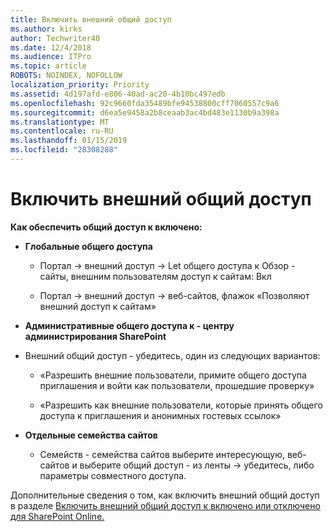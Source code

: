 ```yaml
---
title: Включить внешний общий доступ
ms.author: kirks
author: Techwriter40
ms.date: 12/4/2018
ms.audience: ITPro
ms.topic: article
ROBOTS: NOINDEX, NOFOLLOW
localization_priority: Priority
ms.assetid: 4d197afd-e806-40ad-ac20-4b10bc497edb
ms.openlocfilehash: 92c9660fda35489bfe94538800cff7060557c9a6
ms.sourcegitcommit: d6ea5e9458a2b8ceaab3ac4bd483e1130b9a398a
ms.translationtype: MT
ms.contentlocale: ru-RU
ms.lasthandoff: 01/15/2019
ms.locfileid: "28308288"
---
```

# <a name="enable-external-sharing"></a>Включить внешний общий доступ

 **Как обеспечить общий доступ к включено:**
  
- **Глобальные общего доступа**
    
  - Портал -\> внешний доступ -\> Let общего доступа к Обзор - сайты, внешним пользователям доступ к сайтам: Вкл
    
  - Портал -\> внешний доступ -\> веб-сайтов, флажок «Позволяют внешний доступ к сайтам»
    
- **Административные общего доступа к - центру администрирования SharePoint**
    
- Внешний общий доступ - убедитесь, один из следующих вариантов:
    
  - «Разрешить внешние пользователи, примите общего доступа приглашения и войти как пользователи, прошедшие проверку»
    
  - «Разрешить как внешние пользователи, которые принять общего доступа к приглашения и анонимных гостевых ссылок»
    
- **Отдельные семейства сайтов**
    
  - Семейств - семейства сайтов выберите интересующую, веб-сайтов и выберите общий доступ - из ленты -\> убедитесь, либо параметры совместного доступа.
    
Дополнительные сведения о том, как включить внешний общий доступ в разделе [Включить внешний общий доступ к включено или отключено для SharePoint Online.](https://go.microsoft.com/fwlink/?linkid=2047681&amp;clcid=0x409)
  


